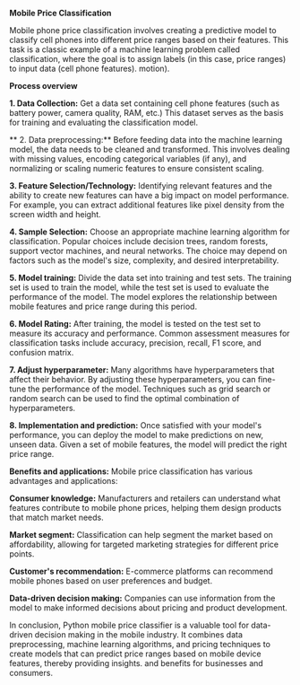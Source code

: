 **Mobile Price Classification**

Mobile phone price classification involves creating a predictive model to classify cell phones into different price ranges based on their features. This task is a classic example of a machine learning problem called classification, where the goal is to assign labels (in this case, price ranges) to input data (cell phone features). motion).

**Process overview**

**1. Data Collection:**
Get a data set containing cell phone features (such as battery power, camera quality, RAM, etc.) This dataset serves as the basis for training and evaluating the classification model.

** 2. Data preprocessing:**
Before feeding data into the machine learning model, the data needs to be cleaned and transformed. This involves dealing with missing values, encoding categorical variables (if any), and normalizing or scaling numeric features to ensure consistent scaling.

**3. Feature Selection/Technology:**
Identifying relevant features and the ability to create new features can have a big impact on model performance. For example, you can extract additional features like pixel density from the screen width and height.

**4. Sample Selection:**
Choose an appropriate machine learning algorithm for classification. Popular choices include decision trees, random forests, support vector machines, and neural networks. The choice may depend on factors such as the model's size, complexity, and desired interpretability. 

**5. Model training:**
Divide the data set into training and test sets. The training set is used to train the model, while the test set is used to evaluate the performance of the model. The model explores the relationship between mobile features and price range during this period.

**6. Model Rating:**
After training, the model is tested on the test set to measure its accuracy and performance. Common assessment measures for classification tasks include accuracy, precision, recall, F1 score, and confusion matrix.

**7. Adjust hyperparameter:**
Many algorithms have hyperparameters that affect their behavior. By adjusting these hyperparameters, you can fine-tune the performance of the model. Techniques such as grid search or random search can be used to find the optimal combination of hyperparameters.

**8. Implementation and prediction:**
Once satisfied with your model's performance, you can deploy the model to make predictions on new, unseen data. Given a set of mobile features, the model will predict the right price range.

**Benefits and applications:**
Mobile price classification has various advantages and applications:

**Consumer knowledge:**
Manufacturers and retailers can understand what features contribute to mobile phone prices, helping them design products that match market needs. 

**Market segment:**
Classification can help segment the market based on affordability, allowing for targeted marketing strategies for different price points.

**Customer's recommendation:**
E-commerce platforms can recommend mobile phones based on user preferences and budget.

**Data-driven decision making:**
Companies can use information from the model to make informed decisions about pricing and product development.

In conclusion, Python mobile price classifier is a valuable tool for data-driven decision making in the mobile industry. It combines data preprocessing, machine learning algorithms, and pricing techniques to create models that can predict price ranges based on mobile device features, thereby providing insights. and benefits for businesses and consumers. 
